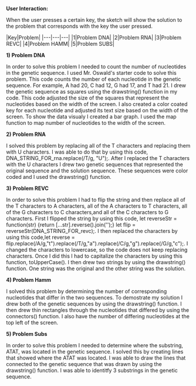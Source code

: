 **User Interaction:**

When the user presses a certain key, the sketch will show the solution to the problem that corresponds with the key the user pressed. 

|Key|Problem|
|---|---|---|
|1|Problem DNA|
|2|Problem RNA|
|3|Problem REVC|
|4|Problem HAMM|
|5|Problem SUBS|


**1) Problem DNA**

In order to solve this problem I needed to count the number of nucleotides in the genetic sequence. I used Mr. Oswald's starter code to solve this problem. This code counts the number of each nucleotide in the genetic sequence. For example, A had 20, C had 12, G had 17, and T had 21. I drew the genetic sequence as squares using the drawstring() function in my code. This code adjusted the size of the squares that represent the nucleotides based on the width of the screen. I also created a color coated key for each nucleotide and adjusted its text size based on the width of the screen. To show the data visualy I created a bar graph. I used the map function to map number of nucleotides to the width of the screen. 

**2) Problem RNA**

I solved this problem by replacing all of the T characters and replacing them with U characters. I was able to do that by using this code, DNA_STRING_FOR_rna.replace(/T/g, "U");. After I replaced the T characters with the U characters I drew two genetic sequences that represented the original sequence and the solution sequence. These sequences were color coded and I used the drawstring() function.

**3) Problem REVC**

In order to solve this problem I had to flip the string and then replace all of the T characters to A characters, all of the A characters to T characters, all of the G characters to C characters,and all of the C characters to G characters. First I flipped the string by using this code, let reverseStr = function(str) {return [...str].reverse().join('');} let flip = reverseStr(DNA_STRING_FOR_revc);. I then replaced the characters by using this code,let reverse = flip.replace(/A/g,"t").replace(/T/g,"a").replace(/C/g,"g").replace(/G/g,"c");. I changed the characters to lowercase, so the code does not keep replacing characters. Once I did this I had to capitalize the characters by using this function, toUpperCase(). I then drew two strings by using the drawstring() function. One string was the original and the other string was the solution.

**4) Problem Hamm**

I solved this problem by determining the number of corresponding nucleotides that differ in the two sequences. To demostrate my solution I drew both of the genetic sequences by using the drawstring() function. I then drew thin rectangles through the nucleotides that differed by using the connectors() function. I also have the number of differing nucleotides at the top left of the screen.

**5) Problem Subs**

In order to solve this problem I needed to determine where the substring, ATAT, was located in the genetic sequence. I solved this by creating lines that showed where the ATAT was located. I was able to draw the lines that connected to the genetic sequence that was drawn by using the drawstring() function. I was able to identitfy 3 substrings in the genetic sequence.
